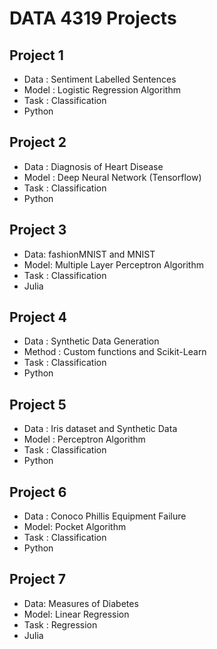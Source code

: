 # DATA 4319 Projects
## Project 1
* Data : Sentiment Labelled Sentences
* Model : Logistic Regression Algorithm
* Task : Classification
* Python

## Project 2
* Data : Diagnosis of Heart Disease 
* Model : Deep Neural Network (Tensorflow)
* Task : Classification
* Python

## Project 3
* Data: fashionMNIST and MNIST
* Model: Multiple Layer Perceptron Algorithm 
* Task : Classification
* Julia

## Project 4
* Data : Synthetic Data Generation
* Method : Custom functions and Scikit-Learn
* Task : Classification
* Python

## Project 5
* Data : Iris dataset and Synthetic Data
* Model : Perceptron Algorithm
* Task : Classification
* Python

## Project 6
* Data : Conoco Phillis Equipment Failure 
* Model: Pocket Algorithm
* Task : Classification
* Python

## Project 7
* Data: Measures of Diabetes
* Model: Linear Regression
* Task : Regression
* Julia
